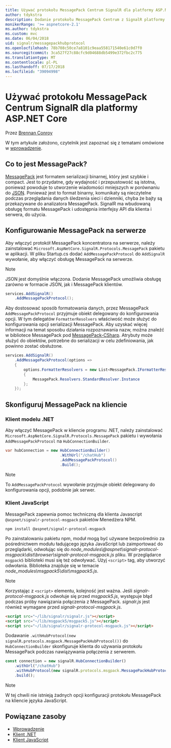 ```yaml
---
title: Używać protokołu MessagePack Centrum SignalR dla platformy ASP.NET Core
author: tdykstra
description: Dodanie protokołu MessagePack Centrum z SignalR platformy ASP.NET Core.
monikerRange: '>= aspnetcore-2.1'
ms.author: tdykstra
ms.custom: mvc
ms.date: 06/04/2018
uid: signalr/messagepackhubprotocol
ms.openlocfilehash: 78b708c50ce7a8101c9eaa558171540e61c0d7f0
ms.sourcegitcommit: 3ca527f27c88cfc9d04688db5499e372fbc2c775
ms.translationtype: MT
ms.contentlocale: pl-PL
ms.lasthandoff: 07/17/2018
ms.locfileid: "39094998"
---
```

# <a name="use-messagepack-hub-protocol-in-signalr-for-aspnet-core"></a>Używać protokołu MessagePack Centrum SignalR dla platformy ASP.NET Core

Przez [Brennan Conroy](https://github.com/BrennanConroy)

W tym artykule założono, czytelnik jest zapoznać się z tematami omówione w [wprowadzenie](xref:tutorials/signalr).

## <a name="what-is-messagepack"></a>Co to jest MessagePack?

[MessagePack](https://msgpack.org/index.html) jest formatem serializacji binarnej, który jest szybkie i compact. Jest to przydatne, gdy wydajność i przepustowość są istotna, ponieważ powoduje to utworzenie wiadomości mniejszych w porównaniu do [JSON](https://www.json.org/). Ponieważ jest to format binarny, komunikaty są nieczytelne podczas przeglądania danych śledzenia sieci i dzienniki, chyba że bajty są przekazywane do analizatora MessagePack. SignalR ma wbudowaną obsługę formatu MessagePack i udostępnia interfejsy API dla klienta i serwera, do użycia.

## <a name="configure-messagepack-on-the-server"></a>Konfigurowanie MessagePack na serwerze

Aby włączyć protokół MessagePack koncentratora na serwerze, należy zainstalować `Microsoft.AspNetCore.SignalR.Protocols.MessagePack` pakietu w aplikacji. W pliku Startup.cs dodać `AddMessagePackProtocol` do `AddSignalR` wywołanie, aby włączyć obsługę MessagePack na serwerze.

> [!NOTE]
> JSON jest domyślnie włączona. Dodanie MessagePack umożliwia obsługę zarówno w formacie JSON, jak i MessagePack klientów.

```csharp
services.AddSignalR()
    .AddMessagePackProtocol();
```

Aby dostosować sposób formatowania danych, przez MessagePack `AddMessagePackProtocol` przyjmuje obiekt delegowany do konfigurowania opcji. W tym delegatów `FormatterResolvers` właściwość może służyć do konfigurowania opcji serializacji MessagePack. Aby uzyskać więcej informacji na temat sposobu działania rozpoznawania nazw, można znaleźć w bibliotece MessagePack pod [MessagePack-CSharp](https://github.com/neuecc/MessagePack-CSharp). Atrybuty może służyć do obiektów, potrzebne do serializacji w celu zdefiniowania, jak powinno zostać obsłużone.

```csharp
services.AddSignalR()
    .AddMessagePackProtocol(options =>
    {
        options.FormatterResolvers = new List<MessagePack.IFormatterResolver>()
        {
            MessagePack.Resolvers.StandardResolver.Instance
        };
    });
```

## <a name="configure-messagepack-on-the-client"></a>Skonfiguruj MessagePack na kliencie

### <a name="net-client"></a>Klient modelu .NET

Aby włączyć MessagePack w kliencie programu .NET, należy zainstalować `Microsoft.AspNetCore.SignalR.Protocols.MessagePack` pakietu i wywołania `AddMessagePackProtocol` na `HubConnectionBuilder`.

```csharp
var hubConnection = new HubConnectionBuilder()
                        .WithUrl("/chatHub")
                        .AddMessagePackProtocol()
                        .Build();
```

> [!NOTE]
> To `AddMessagePackProtocol` wywołanie przyjmuje obiekt delegowany do konfigurowania opcji, podobnie jak serwer.

### <a name="javascript-client"></a>Klient JavaScript

MessagePack zapewnia pomoc techniczną dla klienta Javascript `@aspnet/signalr-protocol-msgpack` pakietów Menedżera NPM.

```console
npm install @aspnet/signalr-protocol-msgpack
```

Po zainstalowaniu pakietu npm, moduł mogą być używane bezpośrednio za pośrednictwem modułu ładującego języka JavaScript lub zaimportować do przeglądarki, odwołując się do *node_modules\\@aspnet\signalr-protocol-msgpack\dist\browser\signalr-protocol-msgpack.js* pliku. W przeglądarce `msgpack5` biblioteki musi się też odwoływać. Użyj `<script>` tag, aby utworzyć odwołania. Biblioteka znajduje się w temacie *node_modules\msgpack5\dist\msgpack5.js*.

> [!NOTE]
> Korzystając z `<script>` elementu, kolejność jest ważna. Jeśli *signalr-protocol-msgpack.js* odwołuje się przed *msgpack5.js*, występuje błąd podczas próby nawiązania połączenia z MessagePack. *signalr.js* jest również wymagane przed *signalr-protocol-msgpack.js*.

```html
<script src="~/lib/signalr/signalr.js"></script>
<script src="~/lib/msgpack5/msgpack5.js"></script>
<script src="~/lib/signalr/signalr-protocol-msgpack.js"></script>
```

Dodawanie `.withHubProtocol(new signalR.protocols.msgpack.MessagePackHubProtocol())` do `HubConnectionBuilder` skonfiguruje klienta do używania protokołu MessagePack podczas nawiązywania połączenia z serwerem.

```javascript
const connection = new signalR.HubConnectionBuilder()
    .withUrl("/chatHub")
    .withHubProtocol(new signalR.protocols.msgpack.MessagePackHubProtocol())
    .build();
```

> [!NOTE]
> W tej chwili nie istnieją żadnych opcji konfiguracji protokołu MessagePack na kliencie języka JavaScript.

## <a name="related-resources"></a>Powiązane zasoby

* [Wprowadzenie](xref:tutorials/signalr)
* [Klient .NET](xref:signalr/dotnet-client)
* [Klient JavaScript](xref:signalr/javascript-client)
